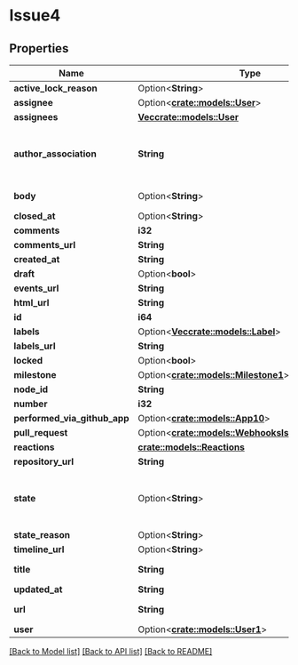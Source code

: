 # Issue4

## Properties

Name | Type | Description | Notes
------------ | ------------- | ------------- | -------------
**active_lock_reason** | Option<**String**> |  | 
**assignee** | Option<[**crate::models::User**](User.md)> |  | [optional]
**assignees** | [**Vec<crate::models::User>**](User.md) |  | 
**author_association** | **String** | How the author is associated with the repository. | 
**body** | Option<**String**> | Contents of the issue | 
**closed_at** | Option<**String**> |  | 
**comments** | **i32** |  | 
**comments_url** | **String** |  | 
**created_at** | **String** |  | 
**draft** | Option<**bool**> |  | [optional]
**events_url** | **String** |  | 
**html_url** | **String** |  | 
**id** | **i64** |  | 
**labels** | Option<[**Vec<crate::models::Label>**](Label.md)> |  | [optional]
**labels_url** | **String** |  | 
**locked** | Option<**bool**> |  | [optional]
**milestone** | Option<[**crate::models::Milestone1**](Milestone_1.md)> |  | 
**node_id** | **String** |  | 
**number** | **i32** |  | 
**performed_via_github_app** | Option<[**crate::models::App10**](App_10.md)> |  | [optional]
**pull_request** | Option<[**crate::models::WebhooksIssuePullRequest**](webhooks_issue_pull_request.md)> |  | [optional]
**reactions** | [**crate::models::Reactions**](Reactions.md) |  | 
**repository_url** | **String** |  | 
**state** | Option<**String**> | State of the issue; either 'open' or 'closed' | [optional]
**state_reason** | Option<**String**> |  | [optional]
**timeline_url** | Option<**String**> |  | [optional]
**title** | **String** | Title of the issue | 
**updated_at** | **String** |  | 
**url** | **String** | URL for the issue | 
**user** | Option<[**crate::models::User1**](User_1.md)> |  | 

[[Back to Model list]](../README.md#documentation-for-models) [[Back to API list]](../README.md#documentation-for-api-endpoints) [[Back to README]](../README.md)


